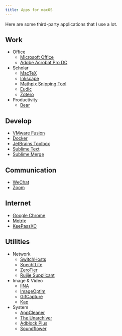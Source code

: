 ```yaml
---
title: Apps for macOS
---
```


Here are some third-party applications that I use a lot.

## Work

- Office
    - [‎Microsoft Office](https://apps.apple.com/cn/app-bundle/microsoft-office-365/id1450038993?l=en&mt=12)
    - [Adobe Acrobat Pro DC](https://acrobat.adobe.com/us/en/acrobat/acrobat-pro.html)
- Scholar
    - [MacTeX](http://www.tug.org/mactex/mactex-download.html)
    - [Inkscape](https://inkscape.org/release/)
    - [‎Mathpix Snipping Tool](https://apps.apple.com/cn/app/mathpix-snipping-tool/id1349670778?l=en&mt=12)
    - [‎Eudic](https://apps.apple.com/cn/app/eudic-%E6%AC%A7%E8%B7%AF%E8%AF%8D%E5%85%B8/id434350458?l=en&mt=12)
    - [Zotero](https://www.zotero.org/download/)
- Productivity
    - [‎Bear](https://apps.apple.com/cn/app/bear/id1091189122?l=en&mt=12)

## Develop

- [VMware Fusion](https://www.vmware.com/products/fusion/fusion-evaluation.html)
- [Docker](https://hub.docker.com/editions/community/docker-ce-desktop-mac)
- [JetBrains Toolbox](https://www.jetbrains.com/toolbox/app/)
- [Sublime Text](http://www.sublimetext.com)
- [Sublime Merge](https://www.sublimemerge.com)

## Communication

- [‎WeChat](https://apps.apple.com/cn/app/wechat/id836500024?l=en&mt=12)
- [Zoom](https://zoom.us/download)

## Internet

- [Google Chrome](https://www.google.com/intl/en/chrome/?standalone=1)
- [Motrix](https://motrix.app)
- [KeePassXC](https://keepassxc.org/download/)

## Utilities

- Network
    - [SwitchHosts](https://github.com/oldj/SwitchHosts/releases)
    - [SpechtLite](https://github.com/zhuhaow/SpechtLite/releases)
    - [ZeroTier](https://www.zerotier.com/download/)
    - [Ruijie Supplicant](http://ncc.hust.edu.cn/xzzx1/rzkhd.htm)
- Image & Video
    - [IINA](https://iina.io)
    - [ImageOptim](https://imageoptim.com/mac)
    - [GifCapture](https://github.com/onmyway133/GifCapture/releases)
    - [Kap](https://github.com/wulkano/kap/releases)
- System
    - [AppCleaner](http://freemacsoft.net/appcleaner/)
    - [‎The Unarchiver](https://apps.apple.com/cn/app/the-unarchiver/id425424353?l=en&mt=12)
    - [‎Adblock Plus](https://apps.apple.com/cn/app/adblock-plus-for-safari/id1432731683?l=en&mt=12)
    - [Soundflower](https://github.com/mattingalls/Soundflower/releases)
